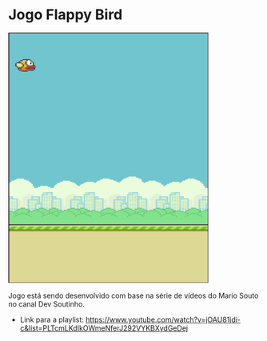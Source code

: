 # Jogo Flappy Bird
<img src="images/flappyBird.png" width="400" height="500"/>

Jogo está sendo desenvolvido com base na série de vídeos do Mario Souto no canal Dev Soutinho.
 - Link para a playlist:
 https://www.youtube.com/watch?v=jOAU81jdi-c&list=PLTcmLKdIkOWmeNferJ292VYKBXydGeDej
